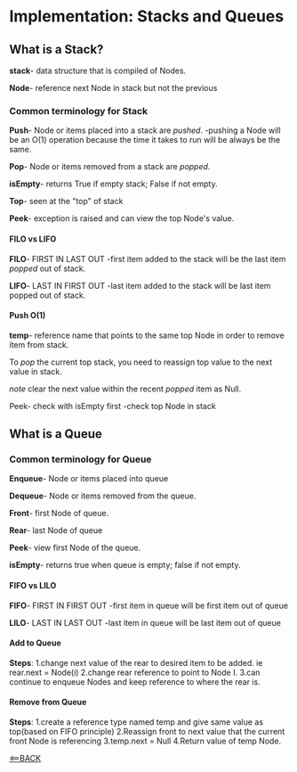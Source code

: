 # Implementation: Stacks and Queues

## What is a Stack?

**stack**- data structure that is compiled of Nodes.

**Node**- reference next Node in stack but not the previous

### Common terminology for Stack

**Push**- Node or items placed into a stack are *pushed*.
-pushing a Node will be an O(1) operation because the time it takes to run will be always be the same.

**Pop**- Node or items removed from a stack are *popped*.

**isEmpty**- returns True if empty stack; False if not empty.

**Top**- seen at the "top" of stack

**Peek**- exception is raised and can view the top Node's value.

#### FILO vs LIFO

**FILO**- FIRST IN LAST OUT
-first item added to the stack will be the last item *popped* out of stack.

**LIFO**- LAST IN FIRST OUT
-last item added to the stack will be last item popped out of stack.

#### Push O(1)

**temp**- reference name that points to the same top Node in order to remove item from stack.

To *pop* the current top stack, you need to reassign top value to the next value in stack.

*note* clear the next value within the recent *popped* item as Null.

Peek- check with isEmpty first
-check top Node in stack

## What is a Queue

### Common terminology for Queue

**Enqueue**- Node or items placed into queue

**Dequeue**- Node or items removed from the queue.

**Front**- first Node of queue.

**Rear**- last Node of queue

**Peek**- view first Node of the queue.

**isEmpty**- returns true when queue is empty; false if not empty.

#### FIFO vs LILO

**FIFO**- FIRST IN FIRST OUT
-first item in queue will be first item out of queue

**LILO**- LAST IN LAST OUT
-last item in queue will be last item out of queue

#### Add to Queue

**Steps**:
1.change next value of the rear to desired item to be added.
  ie rear.next = Node(i)
2.change rear reference to point to Node I.
3.can continue to enqueue Nodes and keep reference to where the rear is.

#### Remove from Queue

**Steps**:
1.create a reference type named temp and give same value as top(based on FIFO principle)
2.Reassign front to next value that the current front Node is referencing
3.temp.next = Null
4.Return value of temp Node.

[<==BACK](README.md)
